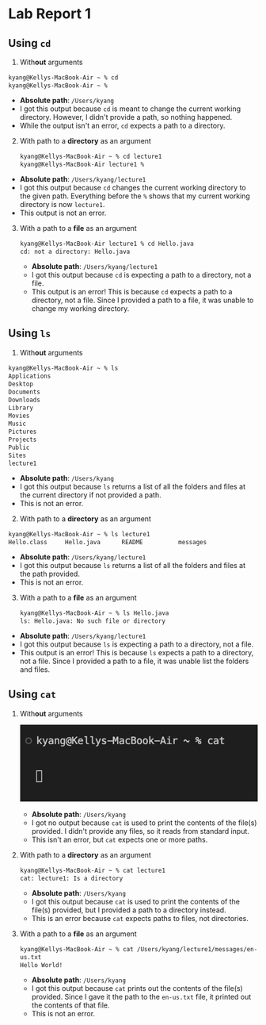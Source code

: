 # Lab Report 1
## Using `cd`
1. With**out** arguments
  ```
  kyang@Kellys-MacBook-Air ~ % cd
  kyang@Kellys-MacBook-Air ~ %
  ```
  * **Absolute path**: `/Users/kyang`
  * I got this output because `cd` is meant to change the current working directory. However, I didn't provide a path, so nothing happened.
  * While the output isn't an error, `cd` expects a path to a directory. 

  
2. With path to a **directory** as an argument
     ```
     kyang@Kellys-MacBook-Air ~ % cd lecture1
     kyang@Kellys-MacBook-Air lecture1 %
     ```
  * **Absolute path**: `/Users/kyang/lecture1`
  * I got this output because `cd` changes the current working directory to the given path. Everything before the `%` shows that my current working directory is now `lecture1`.
  * This output is not an error. 

3. With a path to a **file** as an argument
   ```
   kyang@Kellys-MacBook-Air lecture1 % cd Hello.java
   cd: not a directory: Hello.java
   ```
   * **Absolute path**: `/Users/kyang/lecture1`
   * I got this output because `cd` is expecting a path to a directory, not a file.
   * This output is an error! This is because `cd` expects a path to a directory, not a file. Since I provided a path to a file, it was unable to change my working directory. 

## Using `ls`
1. With**out** arguments
  ```
  kyang@Kellys-MacBook-Air ~ % ls
  Applications
  Desktop
  Documents
  Downloads
  Library
  Movies
  Music
  Pictures
  Projects
  Public
  Sites
  lecture1
  ```

  * **Absolute path**: `/Users/kyang`
  * I got this output because `ls` returns a list of all the folders and files at the current directory if not provided a path.
  * This is not an error.

2. With path to a **directory** as an argument
  ```
  kyang@Kellys-MacBook-Air ~ % ls lecture1
  Hello.class     Hello.java      README          messages
  ```
  * **Absolute path**: `/Users/kyang/lecture1`
  * I got this output because `ls` returns a list of all the folders and files at the path provided.
  * This is not an error.

3. With a path to a **file** as an argument
   ```
   kyang@Kellys-MacBook-Air ~ % ls Hello.java
   ls: Hello.java: No such file or directory
   ```
* **Absolute path**: `/Users/kyang/lecture1`
* I got this output because `ls` is expecting a path to a directory, not a file.
* This output is an error! This is because `ls` expects a path to a directory, not a file. Since I provided a path to a file, it was unable list the folders and files.
  
## Using `cat`
1. With**out** arguments
   
   ![Image](catNoArguments.png)
   
   * **Absolute path**: `/Users/kyang`
   * I got no output because `cat` is used to print the contents of the file(s) provided. I didn't provide any files, so it reads from standard input.
   * This isn't an error, but `cat` expects one or more paths.
  
2. With path to a **directory** as an argument
   ```
   kyang@Kellys-MacBook-Air ~ % cat lecture1
   cat: lecture1: Is a directory
   ```
   * **Absolute path**: `/Users/kyang`
   * I got this output because `cat` is used to print the contents of the file(s) provided, but I provided a path to a directory instead.
   * This is an error because `cat` expects paths to files, not directories.
    
3. With a path to a **file** as an argument
   ```
   kyang@Kellys-MacBook-Air ~ % cat /Users/kyang/lecture1/messages/en-us.txt
   Hello World!
   ```
   * **Absolute path**: `/Users/kyang`
   * I got this output because `cat` prints out the contents of the file(s) provided. Since I gave it the path to the `en-us.txt` file, it printed out the contents of that file.
   * This is not an error.
